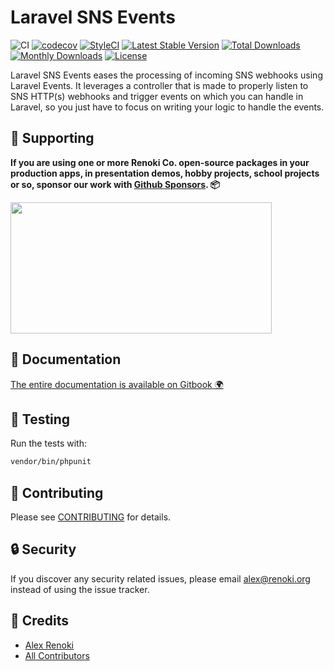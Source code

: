 Laravel SNS Events
==================

![CI](https://github.com/renoki-co/laravel-sns-events/workflows/CI/badge.svg?branch=master)
[![codecov](https://codecov.io/gh/renoki-co/laravel-sns-events/branch/master/graph/badge.svg)](https://codecov.io/gh/renoki-co/laravel-sns-events/branch/master)
[![StyleCI](https://github.styleci.io/repos/189254977/shield?branch=master)](https://github.styleci.io/repos/189254977)
[![Latest Stable Version](https://poser.pugx.org/rennokki/laravel-sns-events/v/stable)](https://packagist.org/packages/rennokki/laravel-sns-events)
[![Total Downloads](https://poser.pugx.org/rennokki/laravel-sns-events/downloads)](https://packagist.org/packages/rennokki/laravel-sns-events)
[![Monthly Downloads](https://poser.pugx.org/rennokki/laravel-sns-events/d/monthly)](https://packagist.org/packages/rennokki/laravel-sns-events)
[![License](https://poser.pugx.org/rennokki/laravel-sns-events/license)](https://packagist.org/packages/rennokki/laravel-sns-events)

Laravel SNS Events eases the processing of incoming SNS webhooks using Laravel Events. It leverages a controller that is made to properly listen to SNS HTTP(s) webhooks and trigger events on which you can handle in Laravel, so you just have to focus on writing your logic to handle the events.

## 🤝 Supporting

**If you are using one or more Renoki Co. open-source packages in your production apps, in presentation demos, hobby projects, school projects or so, sponsor our work with [Github Sponsors](https://github.com/sponsors/rennokki). 📦**

[<img src="https://github-content.s3.fr-par.scw.cloud/static/19.jpg" height="210" width="418" />](https://github-content.renoki.org/github-repo/19)

## 📃 Documentation

[The entire documentation is available on Gitbook 🌍](https://rennokki.gitbook.io/laravel-aws-sns/)

## 🐛 Testing

Run the tests with:

``` bash
vendor/bin/phpunit
```

## 🤝 Contributing

Please see [CONTRIBUTING](CONTRIBUTING.md) for details.

## 🔒  Security

If you discover any security related issues, please email alex@renoki.org instead of using the issue tracker.

## 🎉 Credits

- [Alex Renoki](https://github.com/rennokki)
- [All Contributors](../../contributors)

